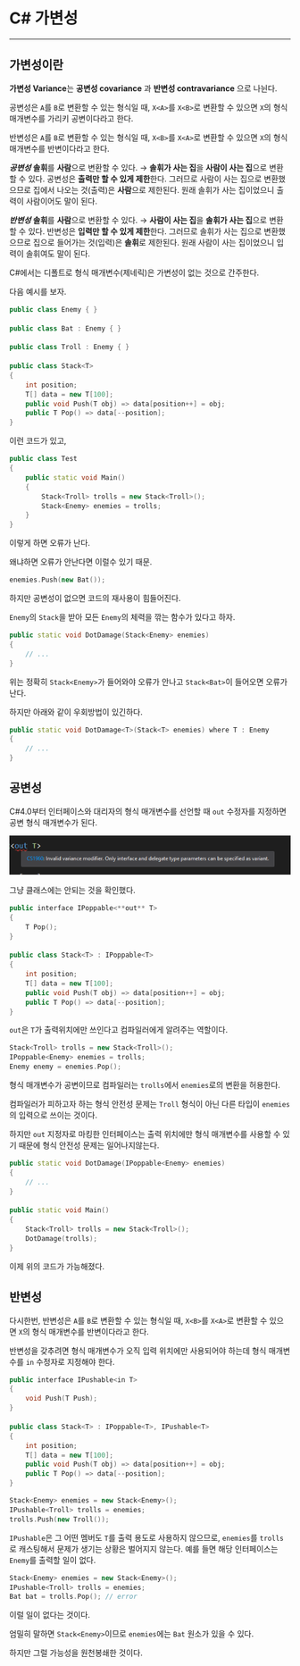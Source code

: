 # C# 가변성

---

## 가변성이란

**가변성 Variance**는 **공변성 covariance** 과 **반변성 contravariance** 으로 나뉜다.

공변성은 `A`를 `B`로 변환할 수 있는 형식일 때, `X<A>`를 `X<B>`로 변환할 수 있으면 `X`의 형식 매개변수를 가리키 공변이다라고 한다.

반변성은 `A`를 `B`로 변환할 수 있는 형식일 때, `X<B>`를 `X<A>`로 변환할 수 있으면 `X`의 형식 매개변수를 반변이다라고 한다.

***공변성***
**솔휘**를 **사람**으로 변환할 수 있다. → **솔휘가 사는 집**을 **사람이 사는 집**으로 변환할 수 있다.
공변성은 **출력만 할 수 있게 제한**한다. 그러므로 사람이 사는 집으로 변환했으므로 집에서 나오는 것(출력)은 **사람**으로 제한된다. 원래 솔휘가 사는 집이었으니 출력이 사람이어도 말이 된다.

***반변성***
**솔휘**를 **사람**으로 변환할 수 있다. → **사람이 사는 집**을 **솔휘가 사는 집**으로 변환할 수 있다.
반변성은 **입력만 할 수 있게 제한**한다. 그러므로 솔휘가 사는 집으로 변환했으므로 집으로 들어가는 것(입력)은 **솔휘**로 제한된다. 원래 사람이 사는 집이었으니 입력이 솔휘여도 말이 된다.

C#에서는 디폴트로 형식 매개변수(제네릭)은 가변성이 없는 것으로 간주한다.

다음 예시를 보자.

```cpp
public class Enemy { }

public class Bat : Enemy { }

public class Troll : Enemy { }

public class Stack<T>
{
    int position;
    T[] data = new T[100];
    public void Push(T obj) => data[position++] = obj;
    public T Pop() => data[--position];
}
```

이런 코드가 있고, 

```cpp
public class Test
{
    public static void Main()
    {
        Stack<Troll> trolls = new Stack<Troll>();
        Stack<Enemy> enemies = trolls;
    }
}
```

이렇게 하면 오류가 난다.

왜냐하면 오류가 안난다면 이럴수 있기 때문.

```cpp
enemies.Push(new Bat());
```

하지만 공변성이 없으면 코드의 재사용이 힘들어진다.

`Enemy`의 `Stack`을 받아 모든 `Enemy`의 체력을 깎는 함수가 있다고 하자.

```cpp
public static void DotDamage(Stack<Enemy> enemies)
{
    // ...
}
```

위는 정확히 `Stack<Enemy>`가 들어와야 오류가 안나고 `Stack<Bat>`이 들어오면 오류가 난다.

하지만 아래와 같이 우회방법이 있긴하다.

```cpp
public static void DotDamage<T>(Stack<T> enemies) where T : Enemy
{
    // ...
}
```

## 공변성

C#4.0부터 인터페이스와 대리자의 형식 매개변수를 선언할 때 `out` 수정자를 지정하면 공변 형식 매개변수가 된다.

![Untitled](image/Untitled.png)

그냥 클래스에는 안되는 것을 확인했다.

```cpp
public interface IPoppable<**out** T>
{
    T Pop();
}

public class Stack<T> : IPoppable<T>
{
    int position;
    T[] data = new T[100];
    public void Push(T obj) => data[position++] = obj;
    public T Pop() => data[--position];
}
```

`out`은 `T`가 출력위치에만 쓰인다고 컴파일러에게 알려주는 역할이다. 

```cpp
Stack<Troll> trolls = new Stack<Troll>();
IPoppable<Enemy> enemies = trolls;
Enemy enemy = enemies.Pop();
```

형식 매개변수가 공변이므로 컴파일러는 `trolls`에서 `enemies`로의 변환을 허용한다. 

컴파일러가 피하고자 하는 형식 안전성 문제는 `Troll` 형식이 아닌 다른 타입이 `enemies`의 입력으로 쓰이는 것이다. 

하지만 `out` 지정자로 마킹한 인터페이스는 출력 위치에만 형식 매개변수를 사용할 수 있기 때문에 형식 안전성 문제는 일어나지않는다.

```cpp
public static void DotDamage(IPoppable<Enemy> enemies)
{
    // ...
}

public static void Main()
{
    Stack<Troll> trolls = new Stack<Troll>();
    DotDamage(trolls);
}
```

이제 위의 코드가 가능해졌다.

## 반변성

다시한번, 반변성은 `A`를 `B`로 변환할 수 있는 형식일 때, `X<B>`를 `X<A>`로 변환할 수 있으면 `X`의 형식 매개변수를 반변이다라고 한다.

반변성을 갖추려면 형식 매개변수가 오직 입력 위치에만 사용되어야 하는데 형식 매개변수를 `in` 수정자로 지정해야 한다.

```cpp
public interface IPushable<in T>
{
    void Push(T Push);
}

public class Stack<T> : IPoppable<T>, IPushable<T>
{
    int position;
    T[] data = new T[100];
    public void Push(T obj) => data[position++] = obj;
    public T Pop() => data[--position];
}
```

```cpp
Stack<Enemy> enemies = new Stack<Enemy>();
IPushable<Troll> trolls = enemies;
trolls.Push(new Troll());
```

`IPushable`은 그 어떤 멤버도 `T`를 출력 용도로 사용하지 않으므로, `enemies`를 `trolls`로 캐스팅해서 문제가 생기는 상황은 벌어지지 않는다. 예를 들면 해당 인터페이스는 `Enemy`를 출력할 일이 없다.

```cpp
Stack<Enemy> enemies = new Stack<Enemy>();
IPushable<Troll> trolls = enemies;
Bat bat = trolls.Pop(); // error
```

이럴 일이 없다는 것이다.

엄밀히 말하면 `Stack<Enemy>`이므로 `enemies`에는 `Bat` 원소가 있을 수 있다.

하지만 그럴 가능성을 원천봉쇄한 것이다.